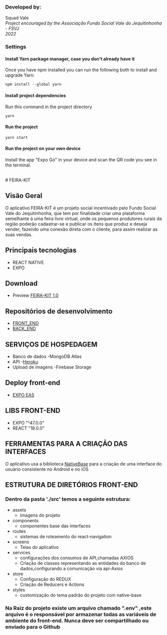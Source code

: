 ### Developed by:
Squad Vale
</br>
<i>Project encouraged by the Associação Fundo Social Vale do Jequitinhonha - FSVJ
</br>2022</i>

### Settings
#### Install Yarn package manager, case you don't already have it
Once you have npm installed you can run the following both to install and upgrade Yarn:
```shell
npm install --global yarn 
```

#### Install project dependencies
Run this command in the project directory
```shell
yarn
```
#### Run the project
```shell
yarn start
```
#### Run the project on your own device
Install the app "Expo Go" in your device and scan the QR code you see in the terminal.

</br>
# FEIRA-KIT

## Visão Geral

O aplicativo FEIRA-KIT é um projeto social incentivado pelo Fundo Social Vale do Jequitinhonha, que tem por finalidade criar uma plataforma semelhante à uma feira livre virtual, onde os pequenos produtores rurais da região poderão cadastrar-se e publicar os ítens que produz e deseja vender, fazendo uma conexão direta com o cliente, para assim realizar as suas vendas.

## Principais tecnologias
- REACT NATIVE
- EXPO

## Download
- Preview [FEIRA-KIT 1.0](https://expo.dev/accounts/feirakitapp/projects/feirakit-app/builds/d142de55-6f82-4d95-8199-c6fb55f58a70)
## Repositórios de desenvolvimento

- [FRONT_END](https://github.com/Henrique0896/feirakit-frontend)
- [BACK_END](https://github.com/Henrique0896/feirakit-backend)

## SERVIÇOS DE HOSPEDAGEM

- Banco de dados -MongoDB Atlas
- API -[Heroku](https://feira-kit.herokuapp.com/swagger)
- Upload de imagens -Firebase Storage

## Deploy front-end
- [EXPO EAS](https://docs.expo.dev/eas-update/getting-started/)

## LIBS FRONT-END
- EXPO "^47.0.0"
- REACT "18.0.0"

## FERRAMENTAS PARA A CRIAÇÃO DAS INTERFACES
O aplicativo usa a biblioteca [NativeBase](https://nativebase.io/) para a criação de uma interface do usuário consistente no Android e no iOS

## ESTRUTURA DE DIRETÓRIOS FRONT-END
### Dentro da pasta './src' temos a seguinte estrutura:
- assets 
  - Imagens do projeto
- components
  - componentes base das interfaces
- routes
  - sistemas de roteamento do react-navigation 
- screens
  - Telas do aplicativo
- services
  - configurações dos consumos de API,chamadas AXIOS
  - Criação de classes representando as entidades do banco de dados,configurando a comunicação via api-Axios
- store
  - Configuração do REDUX
  - Criação de Reducers e Actions
- styles
  - customização do tema padrão do projeto com native-base
### Na Raiz do projeto existe um arquivo chamado ".env" ,este arquivo é o responsável por armazenar todas as variáveis de ambiente do front-end. **Nunca deve ser compartilhado ou enviado para o Github**
